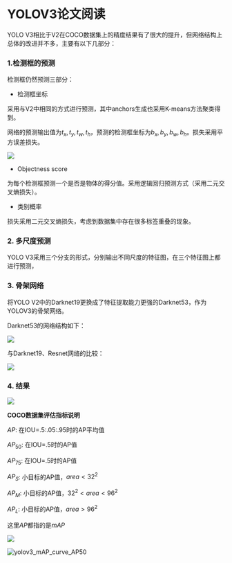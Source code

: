 # YOLOV3论文阅读

YOLO V3相比于V2在COCO数据集上的精度结果有了很大的提升，但网络结构上总体的改进并不多，主要有以下几部分：

### 1.检测框的预测

检测框仍然预测三部分：

* 检测框坐标

采用与V2中相同的方式进行预测，其中anchors生成也采用K-means方法聚类得到。

网络的预测输出值为$t_x,t_y,t_w,t_h$，预测的检测框坐标为$b_x,b_y,b_w,b_h$。损失采用平方误差损失。

![](F:\NoteBook\.gitbook\assets\yolov3_coor-1577688940695.png)

* Objectness score

为每个检测框预测一个是否是物体的得分值。采用逻辑回归预测方式（采用二元交叉熵损失）。

* 类别概率

损失采用二元交叉熵损失，考虑到数据集中存在很多标签重叠的现象。

### 2. 多尺度预测

YOLO V3采用三个分支的形式，分别输出不同尺度的特征图，在三个特征图上都进行预测，

### 3. 骨架网络

将YOLO V2中的Darknet19更换成了特征提取能力更强的Darknet53，作为YOLOV3的骨架网络。

Darknet53的网络结构如下：

![](F:\NoteBook\.gitbook\assets\darknet53.png)

与Darknet19、Resnet网络的比较：

![](F:\NoteBook\.gitbook\assets\darknet53_acc-1577689060001.png)

### 4. 结果

![](F:\NoteBook\.gitbook\assets\yolov3_result.png)

**COCO数据集评估指标说明**

$AP$: 在IOU=.5:.05:.95时的AP平均值

$AP_{50}$: 在IOU=.5时的AP值

$AP_{75}$: 在IOU=.5时的AP值

$AP_S$: 小目标的AP值，$area<32^2$

$AP_M$: 小目标的AP值，$32^2<area<96^2$

$AP_L$: 小目标的AP值，$area>96^2$

这里$AP$都指的是$mAP$

![](F:\NoteBook\.gitbook\assets\yolov3_curve_AP.png)

![yolov3_mAP_curve_AP50](F:\NoteBook\.gitbook\assets\yolov3_mAP_curve_AP50.png)

